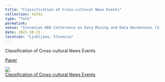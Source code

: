 ```yaml
---
title: "Classification of Cross-cultural News Events"
collection: talks
type: "Talk"
permalink: 
venue: "Slovenian KDD Conference on Data Mining and Data Warehouses (SiKDD)"
date: 2021-10-21
location: "Ljubljana, Slovenia"
---
```


Classification of Cross-cultural News Events

[Paper](https://ailab.ijs.si/dunja/SiKDD2021/Papers/Sittar+Mladenic.pdf)


  <a href='http://videolectures.net/sikdd2021_sittar_news_events/'>
    <img src='http://videolectures.net/sikdd2021_sittar_news_events/thumb.jpg' border=0/><br/>
    Classification of Cross-cultural News Events
  </a><br/>
